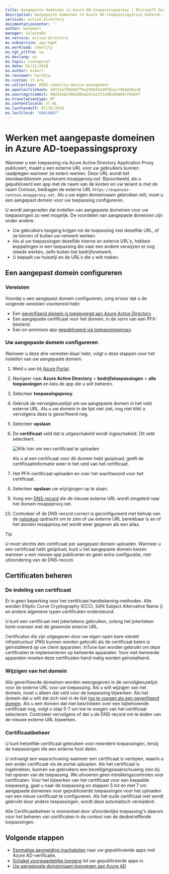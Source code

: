 ```yaml
---
title: Aangepaste domeinen in Azure AD-toepassingsproxy | Microsoft Docs
description: Aangepaste domeinen in Azure AD-toepassingsproxy beheren zodat de URL voor de app hetzelfde is, ongeacht waar uw gebruikers toegang toe.
services: active-directory
documentationcenter: ''
author: msmimart
manager: CelesteDG
ms.service: active-directory
ms.subservice: app-mgmt
ms.workload: identity
ms.tgt_pltfrm: na
ms.devlang: na
ms.topic: conceptual
ms.date: 01/31/2018
ms.author: mimart
ms.reviewer: harshja
ms.custom: it-pro
ms.collection: M365-identity-device-management
ms.openlocfilehash: 5d721e750ddb77ba293643ad978cecf4bd2dbac0
ms.sourcegitcommit: 08d3a5827065d04a2dc62371e605d4d89cf6564f
ms.translationtype: MT
ms.contentlocale: nl-NL
ms.lasthandoff: 07/29/2019
ms.locfileid: "68618807"
---
```

# <a name="working-with-custom-domains-in-azure-ad-application-proxy"></a>Werken met aangepaste domeinen in Azure AD-toepassingsproxy

Wanneer u een toepassing via Azure Active Directory Application Proxy publiceert, maakt u een externe URL voor uw gebruikers kunnen raadplegen wanneer ze extern werken. Deze URL wordt het standaarddomein *yourtenant.msappproxy.net*. Bijvoorbeeld, als u gepubliceerd een app met de naam van de kosten en uw tenant is met de naam Contoso, bedragen de externe URL `https://expenses-contoso.msappproxy.net`. Als u uw eigen domeinnaam gebruiken wilt, moet u een aangepast domein voor uw toepassing configureren. 

U wordt aangeraden dat instellen van aangepaste domeinen voor uw toepassingen zo veel mogelijk. De voordelen van aangepaste domeinen zijn onder andere:

- Uw gebruikers toegang krijgen tot de toepassing met dezelfde URL, of ze binnen of buiten uw netwerk werken.
- Als al uw toepassingen dezelfde interne en externe URL's, hebben koppelingen in een toepassing die naar een andere verwijzen er nog steeds werken, zelfs buiten het bedrijfsnetwerk. 
- U bepaalt uw huisstijl en de URL's die u wilt maken. 


## <a name="configure-a-custom-domain"></a>Een aangepast domein configureren

### <a name="prerequisites"></a>Vereisten

Voordat u een aangepast domein configureren, zorg ervoor dat u de volgende vereisten voorbereid hebt: 
- Een [geverifieerd domein is toegevoegd aan Azure Active Directory](../fundamentals/add-custom-domain.md).
- Een aangepaste certificaat voor het domein, in de vorm van een PFX-bestand. 
- Een on-premises app [gepubliceerd via toepassingsproxy](application-proxy-add-on-premises-application.md).

### <a name="configure-your-custom-domain"></a>Uw aangepaste domein configureren

Wanneer u deze drie vereisten klaar hebt, volgt u deze stappen voor het instellen van uw aangepaste domein:

1. Meld u aan bij [Azure Portal](https://portal.azure.com).
2. Navigeer naar **Azure Active Directory** > **bedrijfstoepassingen** > **alle toepassingen** en kies de app die u wilt beheren.
3. Selecteer **toepassingsproxy**. 
4. Gebruik de vervolgkeuzelijst om uw aangepaste domein in het veld externe URL. Als u uw domein in de lijst niet ziet, nog niet klikt u vervolgens deze is geverifieerd nog. 
5. Selecteer **opslaan**
5. De **certificaat** veld dat is uitgeschakeld wordt ingeschakeld. Dit veld selecteert. 

   ![Klik hier om een certificaat te uploaden](./media/application-proxy-configure-custom-domain/certificate.png)

   Als u al een certificaat voor dit domein hebt geüpload, geeft de certificaatinformatie weer in het veld van het certificaat. 

6. Het PFX-certificaat uploaden en voer het wachtwoord voor het certificaat. 
7. Selecteer **opslaan** uw wijzigingen op te slaan. 
8. Voeg een [DNS-record](../../dns/dns-operations-recordsets-portal.md) die de nieuwe externe URL wordt omgeleid naar het domein msappproxy.net.
9. Controleer of de DNS-record correct is geconfigureerd met behulp van de [nslookup](https://social.technet.microsoft.com/wiki/contents/articles/29184.nslookup-for-beginners.aspx) opdracht om te zien of uw externe URL bereikbaar is en of het domein msapproxy.net wordt weer gegeven als een alias.

>[!TIP] 
>U moet slechts één certificaat per aangepast domein uploaden. Wanneer u een certificaat hebt geüpload, kunt u het aangepaste domein kiezen wanneer u een nieuwe app publiceren en geen extra configuratie, met uitzondering van de DNS-record. 

## <a name="manage-certificates"></a>Certificaten beheren

### <a name="certificate-format"></a>De indeling van certificaat
Er is geen beperking voor het certificaat handtekening-methoden. Alle worden Elliptic Curve Cryptography (ECC), SAN Subject Alternative Name () en andere algemene typen certificaten ondersteund. 

U kunt een certificaat met jokertekens gebruiken, zolang het jokerteken komt overeen met de gewenste externe URL.

Certificaten die zijn uitgegeven door uw eigen open bare-sleutel infrastructuur (PKI) kunnen worden gebruikt als de certificaat keten is geïnstalleerd op uw client apparaten. InTune kan worden gebruikt om deze certificaten te implementeren op beheerde apparaten. Voor niet-beheerde apparaten moeten deze certificaten hand matig worden geïnstalleerd.

### <a name="changing-the-domain"></a>Wijzigen van het domein
Alle geverifieerde domeinen worden weergegeven in de vervolgkeuzelijst voor de externe URL voor uw toepassing. Als u wilt wijzigen van het domein, moet u alleen dat veld voor de toepassing bijwerken. Als het domein dat u wilt dat zich niet in de lijst [toe te voegen als een geverifieerd domein](../fundamentals/add-custom-domain.md). Als u een domein dat niet beschikken over een bijbehorende certificaat nog, volgt u stap 5-7 om toe te voegen van het certificaat selecteren. Controleer vervolgens of dat u de DNS-record om te leiden van de nieuwe externe URL bijwerken. 

### <a name="certificate-management"></a>Certificaatbeheer
U kunt hetzelfde certificaat gebruiken voor meerdere toepassingen, tenzij de toepassingen die een externe host delen. 

U ontvangt een waarschuwing wanneer een certificaat is verlopen, waarin u een ander certificaat via de portal uploaden. Als het certificaat is ingetrokken, kunnen uw gebruikers een beveiligingswaarschuwing zien bij het openen van de toepassing. We uitvoeren geen intrekkingscontroles voor certificaten.  Voor het bijwerken van het certificaat voor een bepaalde toepassing, gaat u naar de toepassing en stappen 5 tot en met 7 om aangepaste domeinen voor gepubliceerde toepassingen voor het uploaden van een nieuw certificaat te configureren. Als het oude certificaat niet wordt gebruikt door andere toepassingen, wordt deze automatisch verwijderd. 

Alle Certificaatbeheer is momenteel door afzonderlijke toepassing's daarom voor het beheren van certificaten in de context van de desbetreffende toepassingen. 

## <a name="next-steps"></a>Volgende stappen
* [Eenmalige aanmelding inschakelen](application-proxy-configure-single-sign-on-with-kcd.md) naar uw gepubliceerde apps met Azure AD-verificatie.
* [Schakel voorwaardelijke toegang](application-proxy-integrate-with-sharepoint-server.md) tot uw gepubliceerde apps in.
* [Uw aangepaste domeinnaam toevoegen aan Azure AD](../fundamentals/add-custom-domain.md)


